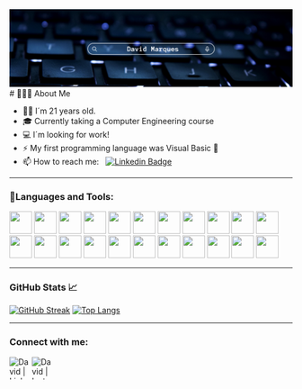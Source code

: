 <img src="./bannerV3.png"/>
# 👨🏻‍💻 About Me

- 👨🏽 I´m 21 years old.
- 🎓 Currently taking a Computer Engineering course
- 💻 I´m looking for work!
- ⚡ My first programming language was Visual Basic 👀
- 📫 How to reach me: &nbsp; [![Linkedin Badge](https://img.shields.io/badge/-David%20Marques-blue?style=plastic&logo=Linkedin&logoColor=white)](https://www.linkedin.com/in/davidsmarques)

---

### 🔨Languages and Tools:
<p align="left">
<a href="https://bitbucket.org/" target="_blank"> <img src="https://cdn.jsdelivr.net/gh/devicons/devicon/icons/bitbucket/bitbucket-original.svg" width="40" height="40"/></a>
<a href="https://www.arduino.cc/" target="_blank"> <img src="https://cdn.jsdelivr.net/gh/devicons/devicon/icons/arduino/arduino-original-wordmark.svg" width="40" height="40"/></a>
<a href="https://devdocs.io/" target="_blank"> <img src="https://cdn.jsdelivr.net/gh/devicons/devicon/icons/bash/bash-plain.svg" width="40" height="40" /></a>
<a href="https://getbootstrap.com/" target="_blank"> <img src="https://cdn.jsdelivr.net/gh/devicons/devicon/icons/bootstrap/bootstrap-original-wordmark.svg" width="40" height="40"/></a>
<a href="https://devdocs.io/" target="_blank"> <img src="https://cdn.jsdelivr.net/gh/devicons/devicon/icons/c/c-original.svg" width="40" height="40"/></a>
<a href="https://devdocs.io/" target="_blank"> <img src="https://cdn.jsdelivr.net/gh/devicons/devicon/icons/cplusplus/cplusplus-original.svg" width="40" height="40"/></a>
<a href="https://devdocs.io/" target="_blank"> <img src="https://cdn.jsdelivr.net/gh/devicons/devicon/icons/csharp/csharp-original.svg" width="40" height="40"/></a>
<a href="https://devdocs.io/" target="_blank"> <img src="https://cdn.jsdelivr.net/gh/devicons/devicon/icons/css3/css3-original.svg" width="40" height="40"/></a>
<a href="https://devdocs.io/" target="_blank"> <img src="https://cdn.jsdelivr.net/gh/devicons/devicon/icons/docker/docker-original-wordmark.svg" width="40" height="40"/></a>
<a href="https://devdocs.io/" target="_blank"> <img src="https://cdn.jsdelivr.net/gh/devicons/devicon/icons/html5/html5-original.svg" width="40" height="40"/></a>
<a href="https://devdocs.io/" target="_blank"> <img src="https://cdn.jsdelivr.net/gh/devicons/devicon/icons/intellij/intellij-original.svg" width="40" height="40"/></a>
  <br>
<a href="https://devdocs.io/" target="_blank"> <img src="https://cdn.jsdelivr.net/gh/devicons/devicon/icons/java/java-original.svg" width="40" height="40"/></a>
<a href="https://devdocs.io/" target="_blank"> <img src="https://cdn.jsdelivr.net/gh/devicons/devicon/icons/javascript/javascript-original.svg" width="40" height="40"/></a>
<a href="https://devdocs.io/" target="_blank"> <img src="https://cdn.jsdelivr.net/gh/devicons/devicon/icons/laravel/laravel-plain-wordmark.svg" width="40" height="40"/></a>
<a href="https://devdocs.io/" target="_blank"> <img src="https://cdn.jsdelivr.net/gh/devicons/devicon/icons/mysql/mysql-original.svg" width="40" height="40"/></a>
<a href="https://devdocs.io/" target="_blank"> <img src="https://cdn.jsdelivr.net/gh/devicons/devicon/icons/php/php-original.svg" width="40" height="40"/></a>
<a href="https://devdocs.io/" target="_blank"> <img src="https://cdn.jsdelivr.net/gh/devicons/devicon/icons/python/python-original.svg" width="40" height="40"/></a>
<a href="https://devdocs.io/" target="_blank"> <img src="https://cdn.jsdelivr.net/gh/devicons/devicon/icons/threejs/threejs-original.svg" width="40" height="40"/></a>
<a href="https://devdocs.io/" target="_blank"> <img src="https://cdn.jsdelivr.net/gh/devicons/devicon/icons/vuejs/vuejs-original.svg" width="40" height="40"/></a>
<a href="https://devdocs.io/" target="_blank"> <img src="https://cdn.jsdelivr.net/gh/devicons/devicon/icons/visualstudio/visualstudio-plain.svg" width="40" height="40"/></a>
<a href="https://devdocs.io/" target="_blank"> <img src="https://cdn.jsdelivr.net/gh/devicons/devicon/icons/vscode/vscode-original.svg" width="40" height="40"/></a>
<a href="https://devdocs.io/" target="_blank"> <img src="https://cdn.jsdelivr.net/gh/devicons/devicon/icons/blender/blender-original.svg" width="40" height="40"/></a>

---

### GitHub Stats 📈
[![GitHub Streak](http://github-readme-streak-stats.herokuapp.com?user=DSM27&theme=dark&hide_border=true&border_radius=25&date_format=M%20j%5B%2C%20Y%5D&background=90%2C000000%2CFFFFFF&sideLabels=2C698D&ring=2C698D&stroke=2C698D&fire=FFFFFF&border=2C698D&currStreakNum=E3F6F5&sideNums=E3F6F5&currStreakLabel=E3F6F5&dates=FFFFFF&excludeDaysLabel=2C698D)](https://git.io/streak-stats) 
[![Top Langs](https://github-readme-stats.vercel.app/api/top-langs/?username=DSM27&layout=compact&theme=vision-friendly-dark)](https://github.com/DSM27/github-readme-stats)

---
### Connect with me:
[<img align="left" alt="David | Linkedin" width="40" height="40" src="https://cdn.jsdelivr.net/gh/devicons/devicon/icons/linkedin/linkedin-original-wordmark.svg"/>][linkedin]
[<img align="left" alt="David | Instagram" width="40" height="40" src="https://cdn4.iconfinder.com/data/icons/picons-social/57/38-instagram-2-256.png" />][instagram]



[instagram]: https://instagram.com/dsm27_
[linkedin]: https://www.linkedin.com/in/davidsmarques/
